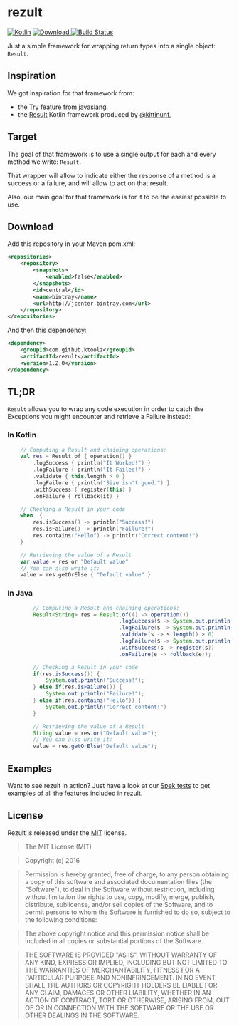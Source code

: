 # rezult

[![Kotlin](https://img.shields.io/badge/kotlin-1.0.1-blue.svg)](http://kotlinlang.org) [ ![Download](https://api.bintray.com/packages/ktoolz/maven/rezult/images/download.svg) ](https://bintray.com/ktoolz/maven/rezult/_latestVersion) [![Build Status](https://travis-ci.org/ktoolz/rezult.svg?branch=master)](https://travis-ci.org/ktoolz/rezult)

Just a simple framework for wrapping return types into a single object: `Result`.

## Inspiration

We got inspiration for that framework from:

* the [Try](http://www.javaslang.io/javaslang-docs/#_try) feature from [javaslang](http://www.javaslang.io/),
* the [Result](https://github.com/kittinunf/Result) Kotlin framework produced by [@kittinunf](https://github.com/kittinunf),

## Target

The goal of that framework is to use a single output for each and every method we write: `Result`.

That wrapper will allow to indicate either the response of a method is a success or a failure, and will allow to act on that result.

Also, our main goal for that framework is for it to be the easiest possible to use.

## Download

Add this repository in your Maven pom.xml:

```xml
<repositories>
    <repository>
        <snapshots>
            <enabled>false</enabled>
        </snapshots>
        <id>central</id>
        <name>bintray</name>
        <url>http://jcenter.bintray.com</url>
    </repository>
</repositories>
```

And then this dependency:

```xml
<dependency>
    <groupId>com.github.ktoolz</groupId>
    <artifactId>rezult</artifactId>
    <version>1.2.0</version>
</dependency>
```

## TL;DR

`Result` allows you to wrap any code execution in order to catch the Exceptions you might encounter and retrieve a Failure instead:

### In Kotlin

```kotlin
    // Computing a Result and chaining operations:
    val res = Result.of { operation() }
        .logSuccess { println("It Worked!") }
        .logFailure { println("It Failed!") }
        .validate { this.length > 0 }
        .logFailure { println("Size isn't good.") }
        .withSuccess { register(this) }
        .onFailure { rollback(it) }

    // Checking a Result in your code
    when  {
        res.isSuccess() -> println("Success!")
        res.isFailure() -> println("Failure!")
        res.contains("Hello") -> println("Correct content!")
    }

    // Retrieving the value of a Result
    var value = res or "Default value"
    // You can also write it:
    value = res.getOrElse { "Default value" }
```

### In Java

```java
        // Computing a Result and chaining operations:
        Result<String> res = Result.of(() -> operation())
                                   .logSuccess($ -> System.out.println("It Worked!"))
                                   .logFailure($ -> System.out.println("It Failed!"))
                                   .validate(s -> s.length() > 0)
                                   .logFailure($ -> System.out.println("Size isn't good."))
                                   .withSuccess(s -> register(s))
                                   .onFailure(e -> rollback(e));

        // Checking a Result in your code
        if(res.isSuccess()) {
            System.out.println("Success!");
        } else if(res.isFailure()) {
            System.out.println("Failure!");
        } else if(res.contains("Hello")) {
            System.out.println("Correct content!")
        }

        // Retrieving the value of a Result
        String value = res.or("Default value");
        // You can also write it:
        value = res.getOrElse("Default value");
```

## Examples

Want to see rezult in action? Just have a look at our [Spek tests](https://github.com/ktoolz/rezult/blob/master/src/test/kotlin/com/github/ktoolz/rezult/ResultSpecs.kt) to get examples of all the features included in rezult.

## License

Rezult is released under the [MIT](http://opensource.org/licenses/MIT) license.
>The MIT License (MIT)

>Copyright (c) 2016

>Permission is hereby granted, free of charge, to any person obtaining a copy
>of this software and associated documentation files (the "Software"), to deal
>in the Software without restriction, including without limitation the rights
>to use, copy, modify, merge, publish, distribute, sublicense, and/or sell
>copies of the Software, and to permit persons to whom the Software is
>furnished to do so, subject to the following conditions:

>The above copyright notice and this permission notice shall be included in
>all copies or substantial portions of the Software.

>THE SOFTWARE IS PROVIDED "AS IS", WITHOUT WARRANTY OF ANY KIND, EXPRESS OR
>IMPLIED, INCLUDING BUT NOT LIMITED TO THE WARRANTIES OF MERCHANTABILITY,
>FITNESS FOR A PARTICULAR PURPOSE AND NONINFRINGEMENT. IN NO EVENT SHALL THE
>AUTHORS OR COPYRIGHT HOLDERS BE LIABLE FOR ANY CLAIM, DAMAGES OR OTHER
>LIABILITY, WHETHER IN AN ACTION OF CONTRACT, TORT OR OTHERWISE, ARISING FROM,
>OUT OF OR IN CONNECTION WITH THE SOFTWARE OR THE USE OR OTHER DEALINGS IN
>THE SOFTWARE.
